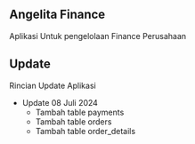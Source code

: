 ## Angelita Finance

Aplikasi Untuk pengelolaan Finance Perusahaan

## Update

Rincian Update Aplikasi

-   Update 08 Juli 2024
    -   Tambah table payments
    -   Tambah table orders
    -   Tambah table order_details
